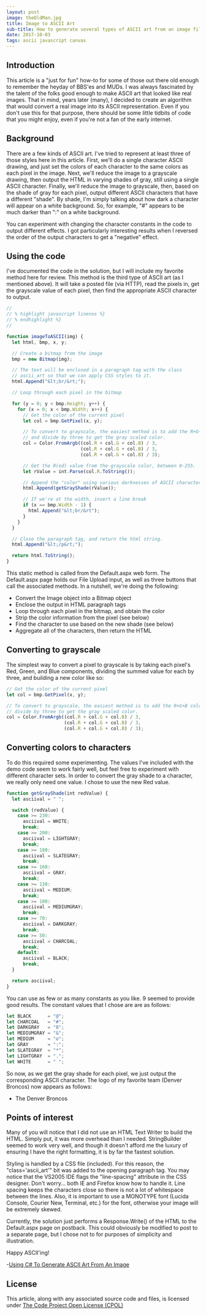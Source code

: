 ```yaml
---
layout: post
image: theOldMan.jpg
title: Image to ASCII Art
sub-title: How to generate several types of ASCII art from an image file.
date: 2017-10-03
tags: ascii javascript canvas
---
```

## Introduction
This article is a "just for fun" how-to for some of those out there old enough to remember the heyday of BBS'es and MUDs. I was always fascinated by the talent of the folks good enough to make ASCII art that looked like real images. That in mind, years later (many), I decided to create an algorithm that would convert a real image into its ASCII representation. Even if you don't use this for that purpose, there should be some little tidbits of code that you might enjoy, even if you're not a fan of the early internet.

## Background
There are a few kinds of ASCII art. I've tried to represent at least three of those styles here in this article. First, we'll do a single character ASCII drawing, and just set the colors of each character to the same colors as each pixel in the image. Next, we'll reduce the image to a grayscale drawing, then output the HTML in varying shades of gray, still using a single ASCII character. Finally, we'll reduce the image to grayscale, then, based on the shade of gray for each pixel, output different ASCII characters that have a different "shade". By shade, I'm simply talking about how dark a character will appear on a white background. So, for example, "#" appears to be much darker than ":" on a white background.

You can experiment with changing the character constants in the code to output different effects. I got particularly interesting results when I reversed the order of the output characters to get a "negative" effect.

## Using the code
I've documented the code in the solution, but I will include my favorite method here for review. This method is the third type of ASCII art (as I mentioned above). It will take a posted file (via HTTP), read the pixels in, get the grayscale value of each pixel, then find the appropriate ASCII character to output.

```javascript
//
// % highlight javascript linenos %}
// % endhighlight %}
//

function imageToASCII(img) {
  let html, bmp, x, y;

  // Create a bitmap from the image
  bmp = new Bitmap(img);

  // The text will be enclosed in a paragraph tag with the class
  // ascii_art so that we can apply CSS styles to it.
  html.Append("&lt;br/&rt;");

  // Loop through each pixel in the bitmap

  for (y = 0; y < bmp.Height; y++) {
    for (x = 0; x < bmp.Width; x++) {
      // Get the color of the current pixel
      let col = bmp.GetPixel(x, y);

      // To convert to grayscale, the easiest method is to add the R+G+B colors
      // and divide by three to get the gray scaled color.
      col = Color.FromArgb((col.R + col.G + col.B) / 3,
                           (col.R + col.G + col.B) / 3,
                           (col.R + col.G + col.B) / 3);

      // Get the R(ed) value from the grayscale color, between 0-255.
      let rValue = int.Parse(col.R.ToString());

      // Append the "color" using various darknesses of ASCII character.
      html.Append(getGrayShade(rValue));

      // If we're at the width, insert a line break
      if (x == bmp.Width - 1) {
        html.Append("&lt;br/&rt");
      }
    }
  }

  // Close the paragraph tag, and return the html string.
  html.Append("&lt;/p&rt;");

  return html.ToString();
}
```

This static method is called from the Default.aspx web form. The Default.aspx page holds our File Upload input, as well as three buttons that call the associated methods. In a nutshell, we're doing the following:

* Convert the Image object into a Bitmap object
* Enclose the output in HTML paragraph tags
* Loop through each pixel in the bitmap, and obtain the color
* Strip the color information from the pixel (see below)
* Find the character to use based on the new shade (see below)
* Aggregate all of the characters, then return the HTML

## Converting to grayscale
The simplest way to convert a pixel to grayscale is by taking each pixel's Red, Green, and Blue components, dividing the summed value for each by three, and building a new color like so:

```javascript
// Get the color of the current pixel
let col = bmp.GetPixel(x, y);

// To convert to grayscale, the easiest method is to add the R+G+B colors and
// divide by three to get the gray scaled color.
col = Color.FromArgb((col.R + col.G + col.B) / 3,
                     (col.R + col.G + col.B) / 3,
                     (col.R + col.G + col.B) / 3);
```

## Converting colors to characters
To do this required some experimenting. The values I've included with the demo code seem to work fairly well, but feel free to experiment with different character sets. In order to convert the gray shade to a character, we really only need one value. I chose to use the new Red value.

```javascript
function getGrayShade(int redValue) {
  let asciival = " ";

  switch (redValue) {
    case >= 230:
      asciival = WHITE;
      break;
    case >= 200:
      asciival = LIGHTGRAY;
      break;
    case >= 180:
      asciival = SLATEGRAY;
      break;
    case >= 160:
      asciival = GRAY;
      break;
    case >= 130:
      asciival = MEDIUM;
      break;
    case >= 100:
      asciival = MEDIUMGRAY;
      break;
    case >= 70:
      asciival = DARKGRAY;
      break;
    case >= 50:
      asciival = CHARCOAL;
      break;
    default:
      asciival = BLACK;
      break;
  }

  return asciival;
}
```

You can use as few or as many constants as you like. 9 seemed to provide good results. The constant values that I chose are are as follows:

```javascript
let BLACK      = "@";
let CHARCOAL   = "#";
let DARKGRAY   = "8";
let MEDIUMGRAY = "&";
let MEDIUM     = "o";
let GRAY       = ":";
let SLATEGRAY  = "*";
let LIGHTGRAY  = ".";
let WHITE      = " ";
```

So now, as we get the gray shade for each pixel, we just output the corresponding ASCII character. The logo of my favorite team (Denver Broncos) now appears as follows:

 - The Denver Broncos

## Points of interest
Many of you will notice that I did not use an HTML Text Writer to build the HTML. Simply put, it was more overhead than I needed. StringBuilder seemed to work very well, and though it doesn't afford me the luxury of ensuring I have the right formatting, it is by far the fastest solution.

Styling is handled by a CSS file (included). For this reason, the "class='ascii_art'" bit was added to the opening paragraph tag. You may notice that the VS2005 IDE flags the "line-spacing" attribute in the CSS designer. Don't worry... both IE and Firefox know how to handle it. Line spacing keeps the characters close so there is not a lot of whitespace between the lines. Also, it is important to use a MONOTYPE font (Lucida Console, Courier New, Terminal, etc.) for the font, otherwise your image will be extremely skewed.

Currently, the solution just performs a Response.Write() of the HTML to the Default.aspx page on postback. This could obviously be modified to post to a separate page, but I chose not to for purposes of simplicity and illustration.

Happy ASCII'ing!

-[Using C# To Generate ASCII Art From An Image](https://www.codeproject.com/Articles/20435/Using-C-To-Generate-ASCII-Art-From-An-Image)

## License
This article, along with any associated source code and files, is licensed under [The Code Project Open License (CPOL)](http://www.codeproject.com/info/cpol10.aspx)
